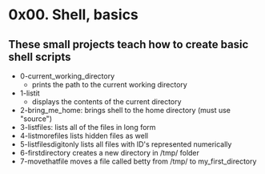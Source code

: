 # 0x00. Shell, basics
## These small projects teach how to create basic shell scripts
- 0-current_working_directory
  - prints the path to the current working directory
- 1-listit
	- displays the contents of the current directory
- 2-bring_me_home: brings shell to the home directory (must use "source")
- 3-listfiles: lists all of the files in long form
- 4-listmorefiles lists hidden files as well
- 5-listfilesdigitonly lists all files with ID's represented numerically
- 6-firstdirectory creates a new directory in /tmp/ folder
- 7-movethatfile moves a file called betty from /tmp/ to my_first_directory
